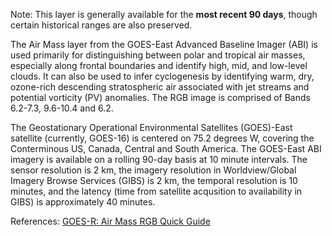 Note: This layer is generally available for the **most recent 90 days**, though certain historical ranges are also preserved.

The Air Mass layer from the GOES-East Advanced Baseline Imager (ABI) is used primarily for distinguishing between polar and tropical air masses, especially along frontal boundaries and identify high, mid, and low-level clouds. It can also be used to infer cyclogenesis by identifying warm, dry, ozone-rich descending stratospheric air associated with jet streams and potential vorticity (PV) anomalies. The RGB image is comprised of Bands 6.2-7.3, 9.6-10.4 and 6.2.

The Geostationary Operational Environmental Satellites (GOES)-East satellite (currently, GOES-16) is centered on 75.2 degrees W, covering the Conterminous US, Canada, Central and South America. The GOES-East ABI imagery is available on a rolling 90-day basis at 10 minute intervals. The sensor resolution is 2 km, the imagery resolution in Worldview/Global Imagery Browse Services (GIBS) is 2 km, the temporal resolution is 10 minutes, and the latency (time from satellite acqusition to availability in GIBS) is approximately 40 minutes.

References: [GOES-R: Air Mass RGB Quick Guide](https://rammb.cira.colostate.edu/training/visit/quick_guides/QuickGuide_GOESR_AirMassRGB_final.pdf)
